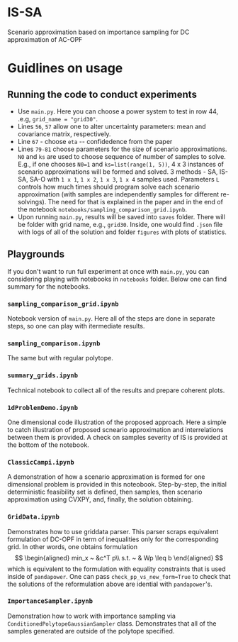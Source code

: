 # IS-SA
 Scenario approximation based on importance sampling for DC approximation of AC-OPF

# Guidlines on usage
## Running the code to conduct experiments
* Use `main.py`. Here you can choose a power system to test in row 44, .e.g, `grid_name = "grid30"`.
* Lines `56`, `57` allow one to alter uncertainty parameters: mean and covariance matrix, respectively.
* Line `67` - choose `eta` -- confidedence from the paper
* Lines `79-81` choose parameters for the size of scenario approximations. `N0` and `ks` are used to choose sequence of number of samples to solve. E.g., if one chooses `N0=1` and `ks=list(range(1, 5))`, 4 x 3 instances of scenario approximations will be formed and solved. 3 methods - SA, IS-SA, SA-O with `1 x 1`, `1 x 2`, `1 x 3`, `1 x 4` samples used. Parameters `L` controls how much times should program solve each scenario approximation (with samples are independently samples for different re-solvings). The need for that is explained in the paper and in the end of the notebook `notebooks/sampling_comparison_grid.ipynb`.
* Upon running `main.py`, results will be saved into `saves` folder. There will be folder with grid name, e.g., `grid30`. Inside, one would find `.json` file with logs of all of the solution and folder `figures` with plots of statistics.

## Playgrounds
If you don't want to run full experiment at once with `main.py`, you can considering playing with notebooks in `notebooks` folder. Below one can find summary for the notebooks.
### `sampling_comparison_grid.ipynb`
Notebook version of `main.py`. Here all of the steps are done in separate steps, so one can play with itermediate results.
### `sampling_comparison.ipynb`
The same but with regular polytope.
### `summary_grids.ipynb`
Technical notebook to collect all of the results and prepare coherent plots.
### `1dProblemDemo.ipynb`
One dimensional code illustration of the proposed approach. Here a simple to catch illustration of proposed scneario approximation and interrelations between them is provided. A check on samples severity of IS is provided at the bottom of the notebook.
### `ClassicCampi.ipynb`
A demonstration of how a scenario approximation is formed for one dimensional problem is provided in this noteobook. Step-by-step, the initial deterministic feasibility set is defined, then samples, then scenario approximation using CVXPY, and, finally, the solution obtaining.
### `GridData.ipynb`
Demonstrates how to use griddata parser. This parser scraps equivalent formulation of DC-OPF in term of inequalities only for the corresponding grid. In other words, one obtains formulation
$$
\begin{aligned}
min_x ~ &c^T p\\
s.t. ~ & Wp \leq b
\end{aligned}
$$
which is equivalent to the formulation with equality constraints that is used inside of `pandapower`. One can pass `check_pp_vs_new_form=True` to check that the solutions of the reformulation above are idential with `pandapower`'s.
### `ImportanceSampler.ipynb`
Demonstration how to work with importance sampling via `ConditionedPolytopeGaussianSampler` class. Demonstrates that all of the samples generated are outside of the polytope specified.
